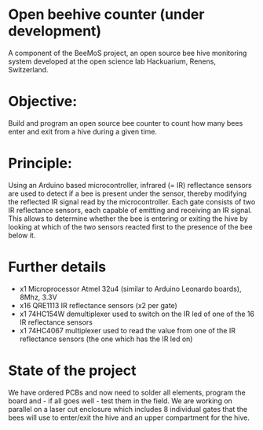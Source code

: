 # Open beehive counter (under development)
A component of the BeeMoS project, an open source bee hive monitoring system developed at the open science lab Hackuarium, Renens, Switzerland. 

# Objective: 
Build and program an open source bee counter to count how many bees enter and exit from a hive during a given time. 

# Principle: 
Using an Arduino based microcontroller, infrared (= IR) reflectance sensors are used to detect if a bee is present under the sensor, thereby modifying the reflected IR signal read by the microcontroller. Each gate consists of two IR reflectance sensors, each capable of emitting and receiving an IR signal. This allows to determine whether the bee is entering or exiting the hive by looking at which of the two sensors reacted first to the presence of the bee below it.

# Further details
* x1 Microprocessor Atmel 32u4 (similar to Arduino Leonardo boards), 8Mhz, 3.3V
* x16 QRE1113 IR reflectance sensors (x2 per gate)
* x1 74HC154W demultiplexer used to switch on the IR led of one of the 16 IR reflectance sensors
* x1 74HC4067 multiplexer used to read the value from one of the IR reflectance sensors (the one which has the IR led on)

# State of the project
We have ordered PCBs and now need to solder all elements, program the board and - if all goes well - test them in the field. We are working on parallel on a laser cut enclosure which includes 8 individual gates that the bees will use to enter/exit the hive and an upper compartment for the hive.
